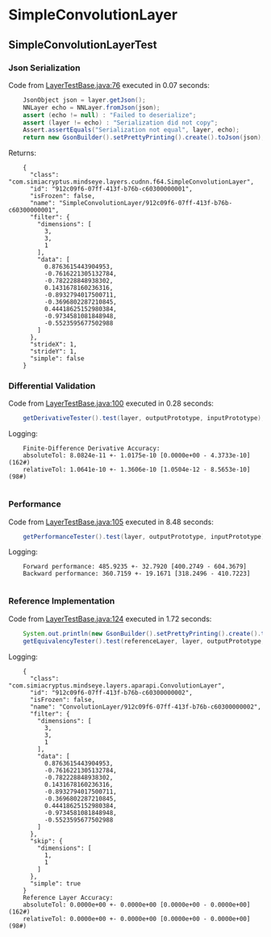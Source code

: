 # SimpleConvolutionLayer
## SimpleConvolutionLayerTest
### Json Serialization
Code from [LayerTestBase.java:76](../../../../../../../../../MindsEye/src/test/java/com/simiacryptus/mindseye/layers/LayerTestBase.java#L76) executed in 0.07 seconds: 
```java
    JsonObject json = layer.getJson();
    NNLayer echo = NNLayer.fromJson(json);
    assert (echo != null) : "Failed to deserialize";
    assert (layer != echo) : "Serialization did not copy";
    Assert.assertEquals("Serialization not equal", layer, echo);
    return new GsonBuilder().setPrettyPrinting().create().toJson(json);
```

Returns: 

```
    {
      "class": "com.simiacryptus.mindseye.layers.cudnn.f64.SimpleConvolutionLayer",
      "id": "912c09f6-07ff-413f-b76b-c60300000001",
      "isFrozen": false,
      "name": "SimpleConvolutionLayer/912c09f6-07ff-413f-b76b-c60300000001",
      "filter": {
        "dimensions": [
          3,
          3,
          1
        ],
        "data": [
          0.8763615443904953,
          -0.7616221305132784,
          -0.782228848938302,
          0.1431678160236316,
          -0.8932794017500711,
          -0.3696802287210845,
          0.44418625152980384,
          -0.9734581081848948,
          -0.5523595677502988
        ]
      },
      "strideX": 1,
      "strideY": 1,
      "simple": false
    }
```



### Differential Validation
Code from [LayerTestBase.java:100](../../../../../../../../../MindsEye/src/test/java/com/simiacryptus/mindseye/layers/LayerTestBase.java#L100) executed in 0.28 seconds: 
```java
    getDerivativeTester().test(layer, outputPrototype, inputPrototype);
```
Logging: 
```
    Finite-Difference Derivative Accuracy:
    absoluteTol: 8.0824e-11 +- 1.0175e-10 [0.0000e+00 - 4.3733e-10] (162#)
    relativeTol: 1.0641e-10 +- 1.3606e-10 [1.0504e-12 - 8.5653e-10] (98#)
    
```

### Performance
Code from [LayerTestBase.java:105](../../../../../../../../../MindsEye/src/test/java/com/simiacryptus/mindseye/layers/LayerTestBase.java#L105) executed in 8.48 seconds: 
```java
    getPerformanceTester().test(layer, outputPrototype, inputPrototype);
```
Logging: 
```
    Forward performance: 485.9235 +- 32.7920 [400.2749 - 604.3679]
    Backward performance: 360.7159 +- 19.1671 [318.2496 - 410.7223]
    
```

### Reference Implementation
Code from [LayerTestBase.java:124](../../../../../../../../../MindsEye/src/test/java/com/simiacryptus/mindseye/layers/LayerTestBase.java#L124) executed in 1.72 seconds: 
```java
    System.out.println(new GsonBuilder().setPrettyPrinting().create().toJson(referenceLayer.getJson()));
    getEquivalencyTester().test(referenceLayer, layer, outputPrototype, inputPrototype);
```
Logging: 
```
    {
      "class": "com.simiacryptus.mindseye.layers.aparapi.ConvolutionLayer",
      "id": "912c09f6-07ff-413f-b76b-c60300000002",
      "isFrozen": false,
      "name": "ConvolutionLayer/912c09f6-07ff-413f-b76b-c60300000002",
      "filter": {
        "dimensions": [
          3,
          3,
          1
        ],
        "data": [
          0.8763615443904953,
          -0.7616221305132784,
          -0.782228848938302,
          0.1431678160236316,
          -0.8932794017500711,
          -0.3696802287210845,
          0.44418625152980384,
          -0.9734581081848948,
          -0.5523595677502988
        ]
      },
      "skip": {
        "dimensions": [
          1,
          1
        ]
      },
      "simple": true
    }
    Reference Layer Accuracy:
    absoluteTol: 0.0000e+00 +- 0.0000e+00 [0.0000e+00 - 0.0000e+00] (162#)
    relativeTol: 0.0000e+00 +- 0.0000e+00 [0.0000e+00 - 0.0000e+00] (98#)
    
```

